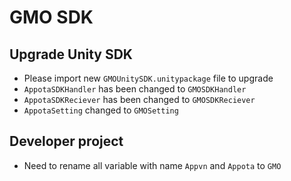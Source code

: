 # GMO SDK

## Upgrade Unity SDK
- Please import new `GMOUnitySDK.unitypackage` file to upgrade
- `AppotaSDKHandler` has been changed to `GMOSDKHandler`
- `AppotaSDKReciever` has been changed to `GMOSDKReciever`
- `AppotaSetting` changed to `GMOSetting`
## Developer project
- Need to rename all variable with name `Appvn` and `Appota` to `GMO`
